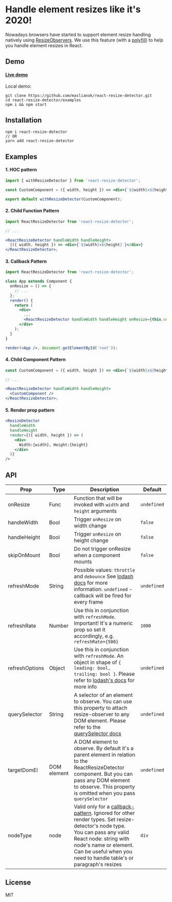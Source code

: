 # Handle element resizes like it's 2020!

Nowadays browsers have started to support element resize handling natively using [ResizeObservers](https://wicg.github.io/ResizeObserver/). We use this feature (with a [polyfill](https://github.com/que-etc/resize-observer-polyfill)) to help you handle element resizes in React.

## Demo

#### [Live demo](http://maslianok.github.io/react-resize-detector/)

Local demo:

```
git clone https://github.com/maslianok/react-resize-detector.git
cd react-resize-detector/examples
npm i && npm start
```

## Installation

```
npm i react-resize-detector
// OR
yarn add react-resize-detector
```

## Examples

#### 1. HOC pattern

```jsx
import { withResizeDetector } from 'react-resize-detector';

const CustomComponent = ({ width, height }) => <div>{`${width}x${height}`}</div>;

export default withResizeDetector(CustomComponent);
```

#### 2. Child Function Pattern

```jsx
import ReactResizeDetector from 'react-resize-detector';

// ...

<ReactResizeDetector handleWidth handleHeight>
  {({ width, height }) => <div>{`${width}x${height}`}</div>}
</ReactResizeDetector>;
```

#### 3. Callback Pattern

```jsx
import ReactResizeDetector from 'react-resize-detector';

class App extends Component {
  onResize = () => {
    // ...
  };
  render() {
    return (
      <div>
        ...
        <ReactResizeDetector handleWidth handleHeight onResize={this.onResize} />
      </div>
    );
  }
}

render(<App />, document.getElementById('root'));
```

#### 4. Child Component Pattern

```jsx
const CustomComponent = ({ width, height }) => <div>{`${width}x${height}`}</div>;

// ...

<ReactResizeDetector handleWidth handleHeight>
  <CustomComponent />
</ReactResizeDetector>;
```

#### 5. Render prop pattern

```jsx
<ResizeDetector
  handleWidth
  handleHeight
  render={({ width, height }) => (
    <div>
      Width:{width}, Height:{height}
    </div>
  )}
/>
```

## API

| Prop           | Type        | Description                                                                                                                                                                                                                                                                                                              | Default     |
| -------------- | ----------- | ------------------------------------------------------------------------------------------------------------------------------------------------------------------------------------------------------------------------------------------------------------------------------------------------------------------------ | ----------- |
| onResize       | Func        | Function that will be invoked with `width` and `height` arguments                                                                                                                                                                                                                                                        | `undefined` |
| handleWidth    | Bool        | Trigger `onResize` on width change                                                                                                                                                                                                                                                                                       | `false`     |
| handleHeight   | Bool        | Trigger `onResize` on height change                                                                                                                                                                                                                                                                                      | `false`     |
| skipOnMount    | Bool        | Do not trigger onResize when a component mounts                                                                                                                                                                                                                                                                          | `false`     |
| refreshMode    | String      | Possible values: `throttle` and `debounce` See [lodash docs](https://lodash.com/docs#debounce) for more information. `undefined` - callback will be fired for every frame                                                                                                                                                | `undefined` |
| refreshRate    | Number      | Use this in conjunction with `refreshMode`. Important! It's a numeric prop so set it accordingly, e.g. `refreshRate={500}`                                                                                                                                                                                               | `1000`      |
| refreshOptions | Object      | Use this in conjunction with `refreshMode`. An object in shape of `{ leading: bool, trailing: bool }`. Please refer to [lodash's docs](https://lodash.com/docs/4.17.11#throttle) for more info                                                                                                                           | `undefined` |
| querySelector  | String      | A selector of an element to observe. You can use this property to attach resize-observer to any DOM element. Please refer to the [querySelector docs](https://developer.mozilla.org/en-US/docs/Web/API/Document/querySelector)                                                                                           | `undefined` |
| targetDomEl    | DOM element | A DOM element to observe. By default it's a parent element in relation to the ReactResizeDetector component. But you can pass any DOM element to observe. This property is omitted when you pass `querySelector`                                                                                                         | `undefined` |
| nodeType       | node        | Valid only for a [callback-pattern](https://github.com/maslianok/react-resize-detector#1-callback-pattern). Ignored for other render types. Set resize-detector's node type. You can pass any valid React node: string with node's name or element. Can be useful when you need to handle table's or paragraph's resizes | `div`       |

## License

MIT
